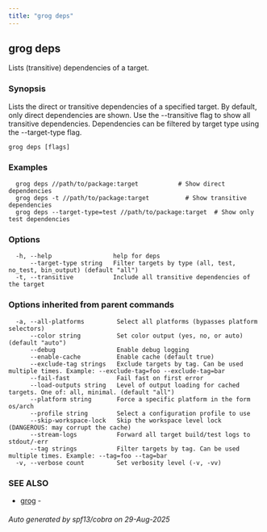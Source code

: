 ```yaml
---
title: "grog deps"
---
```

## grog deps

Lists (transitive) dependencies of a target.

### Synopsis

Lists the direct or transitive dependencies of a specified target.
By default, only direct dependencies are shown. Use the --transitive flag to show all transitive dependencies.
Dependencies can be filtered by target type using the --target-type flag.

```
grog deps [flags]
```

### Examples

```
  grog deps //path/to/package:target           # Show direct dependencies
  grog deps -t //path/to/package:target          # Show transitive dependencies
  grog deps --target-type=test //path/to/package:target  # Show only test dependencies
```

### Options

```
  -h, --help                 help for deps
      --target-type string   Filter targets by type (all, test, no_test, bin_output) (default "all")
  -t, --transitive           Include all transitive dependencies of the target
```

### Options inherited from parent commands

```
  -a, --all-platforms         Select all platforms (bypasses platform selectors)
      --color string          Set color output (yes, no, or auto) (default "auto")
      --debug                 Enable debug logging
      --enable-cache          Enable cache (default true)
      --exclude-tag strings   Exclude targets by tag. Can be used multiple times. Example: --exclude-tag=foo --exclude-tag=bar
      --fail-fast             Fail fast on first error
      --load-outputs string   Level of output loading for cached targets. One of: all, minimal. (default "all")
      --platform string       Force a specific platform in the form os/arch
      --profile string        Select a configuration profile to use
      --skip-workspace-lock   Skip the workspace level lock (DANGEROUS: may corrupt the cache)
      --stream-logs           Forward all target build/test logs to stdout/-err
      --tag strings           Filter targets by tag. Can be used multiple times. Example: --tag=foo --tag=bar
  -v, --verbose count         Set verbosity level (-v, -vv)
```

### SEE ALSO

* [grog](/reference/cli/grog/)	 - 

###### Auto generated by spf13/cobra on 29-Aug-2025
